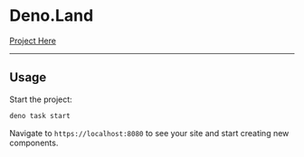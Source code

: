 # Deno.Land

[Project Here](https://behring.deco.site/)

---

## Usage

Start the project:

```sh
deno task start
```

Navigate to `https://localhost:8080` to see your site and start creating new
components.
